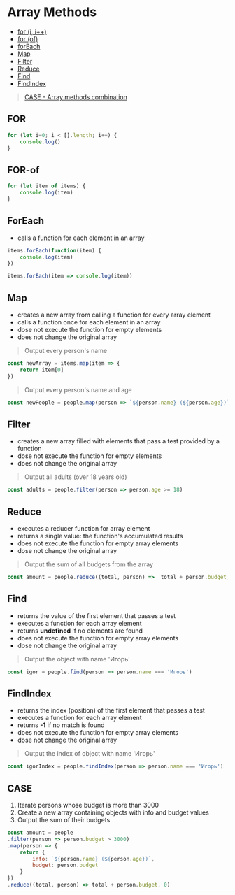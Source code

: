 # Array Methods

* [for (i, i++)](#for)
* [for (of)](#for-of)
* [forEach](#foreach)
* [Map](#map)
* [Filter](#filter)
* [Reduce](#reduce)
* [Find](#find)
* [FindIndex](#findindex)

> [CASE - Array methods combination](#case)

## FOR

```javascript
for (let i=0; i < [].length; i++) {
    console.log()
}
```
## FOR-of

```javascript
for (let item of items) {
    console.log(item)
}
```

## ForEach

* calls a function for each element in an array

```javascript
items.forEach(function(item) {
    console.log(item)
})
```

```javascript
items.forEach(item => console.log(item))
```

## Map

* creates a new array from calling a function for every array element
* calls a function once for each element in an array
* dose not execute the function for empty elements
* does not change the original array

> Output every person's name
```javascript
const newArray = items.map(item => {
    return item[0]
})
```

> Output every person's name and age
```javascript
const newPeople = people.map(person => `${person.name} (${person.age})`)
```

## Filter

* creates a new array filled with elements that pass a test provided by a function
* dose not execute the function for empty elements
* does not change the original array

> Output all adults (over 18 years old)
```javascript
const adults = people.filter(person => person.age >= 18)
```

## Reduce

* executes a reducer function for array element
* returns a single value: the function's accumulated results
* does not execute the function for empty array elements
* dose not change the original array

> Output the sum of all budgets from the array
```javascript
const amount = people.reduce((total, person) =>  total + person.budget, 0)
```

## Find

* returns the value of the first element that passes a test
* executes a function for each array element
* returns **undefined** if no elements are found
* does not execute the function for empty array elements
* dose not change the original array

> Output the object with name 'Игорь'
```javascript
const igor = people.find(person => person.name === 'Игорь')
```

## FindIndex

* returns the index (position) of the first element that passes a test
* executes a function for each array element
* returns **-1** if no match is found
* does not execute the function for empty array elements
* dose not change the original array

> Output the index of object with name 'Игорь'
```javascript
const igorIndex = people.findIndex(person => person.name === 'Игорь')
```

## CASE 

1. Iterate persons whose budget is more than 3000
2. Create a new array containing objects with info and budget values
3. Output the sum of their budgets

```javascript
const amount = people
.filter(person => person.budget > 3000)
.map(person => {
    return {
        info: `${person.name} (${person.age})`,
        budget: person.budget
    }
})
.reduce((total, person) => total + person.budget, 0)
```
